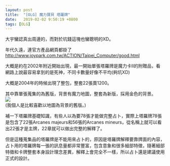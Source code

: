 ```yaml
---
layout: post
title:  "[OLG] 魔力寶貝 塔羅牌"
date:   2019-02-02 9:50:19 +0800
tags: [OLG]
---
```



大宇蠻認真出周邊的，而對於坑錢這塊也蠻聰明的XD。

年代久遠，連官方產品網頁都掛了
http://www.joypark.com.tw/ACTION/Taipei_Computer/good.html

大概是約在2002年附近開始出現，最一開始單張塔羅牌是魔力卡II的附贈品，看網路上說最容易拿到的是死神，不同卡數量好像不平均(夠坑XD)

大概是2004年的時候出現了整包，整套22張賣1200。

其中靠單張蒐集的為舊版，背景有魔力地圖，整套為新版，採用金色的背景。  
![](/Images/Game/CrossGate/Tarot.jpg)  
(我個人是比較喜歡以地圖為背景的舊版。)


補一下塔羅牌基礎知識，有些人以為要78張才能做完整占卜，實際上塔羅牌78張是包含了22張Arcanes majeurs和56張的Arcanes mineurs，從名稱上就可以看出22張才是主牌，22章就可以做出完整的解釋了。

但是這種蒐集品的塔羅牌是不能用來占卜的，原因是塔羅牌解釋要靠牌面的內容， 占卜用的塔羅牌每一張的訊息量都非常豐富，包含意象和很多細部特徵，隨著細部特徵和卡牌整套本身設計理念差異，解釋上會完全不一樣，所以占卜還是建議使用正式的設計。